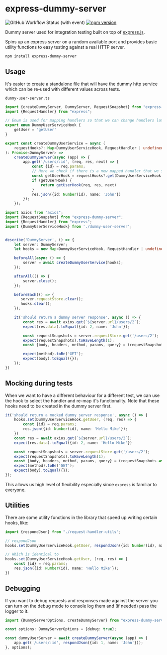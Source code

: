 # express-dummy-server

![GitHub Workflow Status (with event)](https://img.shields.io/github/actions/workflow/status/doppelganger113/express-dummy-server/release.yaml)
[![npm version](https://badge.fury.io/js/express-dummy-server.svg)](https://badge.fury.io/js/express-dummy-server)

Dummy server used for integration testing built on top of [express.js](https://expressjs.com).

Spins up an express server on a random available port and provides basic utility functions to easy testing
against a real HTTP server.

```bash
npm install express-dummy-server
```

## Usage

It's easier to create a standalone file that will have the dummy http service which can be re-used with
different values across tests.

`dummy-user-server.ts`
```typescript
import {createDummyServer, DummyServer, RequestSnapshot} from "express-dummy-server";
import {RequestHandler} from "express";

// Enum is used for mapping handlers so that we can change handlers later on
export enum DummyUserServiceHook {
    getUser = 'getUser'
}

export const createDummyUserService = async (
    requestHooks?: Map<DummyUserServiceHook, RequestHandler | undefined>
): Promise<DummyServer> =>
    createDummyServer(async (app) => {
        app.get('/users/:id', (req, res, next) => {
            const {id} = req.params;
            // Here we check if there is a new mapped handler that we should use
            const getUserHook = requestHooks?.get(DummyUserServiceHook.getUser);
            if (getUserHook) {
                return getUserHook(req, res, next)
            }
            res.json({id: Number(id), name: 'John'})
        });
    });
```

```typescript
import axios from "axios";
import {RequestSnapshot} from "express-dummy-server";
import {RequestHandler} from "express";
import {DummyUserServiceHook} from './dummy-user-server';


describe('DummyServer', () => {
    let server: DummyServer;
    let hooks = new Map<DummyUserServiceHook, RequestHandler | undefined>();

    beforeAll(async () => {
        server = await createDummyUserService(hooks);
    });

    afterAll(() => {
        server.close();
    });

    beforeEach(() => {
       server.requestStore.clear();
       hooks.clear();
    });

    it('should return a dummy server response', async () => {
        const res = await axios.get(`${server.url}/users/2`);
        expect(res.data).toEqual({id: 2, name: 'John'});

        const requestSnapshots = server.requestStore.get('/users/2');
        expect(requestSnapshots).toHaveLength(1);
        const {body, headers, method, params, query} = (requestSnapshots as RequestSnapshot[])[0];

        expect(method).toBe('GET');
        expect(body).toEqual({});
    });
})
```

## Mocking during tests

When we want to have a different behaviour for a different test, we can use the hook to select the handler
and re-map it's functionality. Note that these hooks need to be created in the dummy server first.

```typescript
it('should return a mocked dummy server response', async () => {
    hooks.set(DummyUserServiceHook.getUser, (req, res) => {
        const {id} = req.params;
        res.json({id: Number(id), name: 'Hello Mike'});
    })
    const res = await axios.get(`${server.url}/users/2`);
    expect(res.data).toEqual({id: 2, name: 'Hello Mike'})

    const requestSnapshots = server.requestStore.get('/users/2');
    expect(requestSnapshots).toHaveLength(1);
    const {body, headers, method, params, query} = (requestSnapshots as RequestSnapshot[])[0];
    expect(method).toBe('GET');
    expect(body).toEqual({});
});
```
This allows us high level of flexibility especially since `express` is familiar to everyone.

## Utilities

There are some utility functions in the library that speed up writing certain hooks, like:
```typescript
import {respondJson} from "./request-handler-utils";

// respondJson
hooks.set(DummyUserServiceHook.getUser, respondJson({id: Number(id), name: 'Hello Mike'}));

// Which is identical to
hooks.set(DummyUserServiceHook.getUser, (req, res) => {
    const {id} = req.params;
    res.json({id: Number(id), name: 'Hello Mike'});
})
```

## Debugging

If you want to debug requests and responses made against the server you can turn on the debug mode 
to console log them and (if needed) pass the logger to it.

```typescript
import {DummyServerOptions, createDummyServer} from "express-dummy-server";

const options: DummyServerOptions = {debug: true};

const dummyUserServer = await createDummyServer(async (app) => {
    app.get('/users/:id', respondJson({id: 1, name: 'John'}));
}, options);
```

